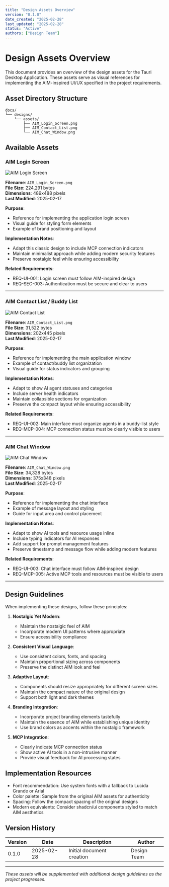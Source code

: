 ```yaml
---
title: "Design Assets Overview"
version: "0.1.0"
date_created: "2025-02-28"
last_updated: "2025-02-28"
status: "Active"
authors: ["Design Team"]
---
```


# Design Assets Overview

This document provides an overview of the design assets for the Tauri Desktop Application. These assets serve as visual references for implementing the AIM-inspired UI/UX specified in the project requirements.

## Asset Directory Structure

```
docs/
└── designs/
    └── assets/
        ├── AIM_Login_Screen.png
        ├── AIM_Contact_List.png
        └── AIM_Chat_Window.png
```

## Available Assets

### AIM Login Screen

![AIM Login Screen](assets/AIM_Login_Screen.png)

**Filename**: `AIM_Login_Screen.png`  
**File Size**: 224,291 bytes  
**Dimensions**: 489x488 pixels  
**Last Modified**: 2025-02-17

**Purpose**:
- Reference for implementing the application login screen
- Visual guide for styling form elements
- Example of brand positioning and layout

**Implementation Notes**:
- Adapt this classic design to include MCP connection indicators
- Maintain minimalist approach while adding modern security features
- Preserve nostalgic feel while ensuring accessibility

**Related Requirements**: 
- REQ-UI-001: Login screen must follow AIM-inspired design
- REQ-SEC-003: Authentication must be secure and clear to users

---

### AIM Contact List / Buddy List

![AIM Contact List](assets/AIM_Contact_List.png)

**Filename**: `AIM_Contact_List.png`  
**File Size**: 31,522 bytes  
**Dimensions**: 202x445 pixels  
**Last Modified**: 2025-02-17

**Purpose**:
- Reference for implementing the main application window
- Example of contact/buddy list organization
- Visual guide for status indicators and grouping

**Implementation Notes**:
- Adapt to show AI agent statuses and categories
- Include server health indicators
- Maintain collapsible sections for organization
- Preserve the compact layout while ensuring accessibility

**Related Requirements**:
- REQ-UI-002: Main interface must organize agents in a buddy-list style
- REQ-MCP-004: MCP connection status must be clearly visible to users

---

### AIM Chat Window

![AIM Chat Window](assets/AIM_Chat_Window.png)

**Filename**: `AIM_Chat_Window.png`  
**File Size**: 34,328 bytes  
**Dimensions**: 375x348 pixels  
**Last Modified**: 2025-02-17

**Purpose**:
- Reference for implementing the chat interface
- Example of message layout and styling
- Guide for input area and control placement

**Implementation Notes**:
- Adapt to show AI tools and resource usage inline
- Include typing indicators for AI responses
- Add support for prompt management features
- Preserve timestamp and message flow while adding modern features

**Related Requirements**:
- REQ-UI-003: Chat interface must follow AIM-inspired design
- REQ-MCP-005: Active MCP tools and resources must be visible to users

---

## Design Guidelines

When implementing these designs, follow these principles:

1. **Nostalgic Yet Modern**:
   - Maintain the nostalgic feel of AIM
   - Incorporate modern UI patterns where appropriate
   - Ensure accessibility compliance

2. **Consistent Visual Language**:
   - Use consistent colors, fonts, and spacing
   - Maintain proportional sizing across components
   - Preserve the distinct AIM look and feel

3. **Adaptive Layout**:
   - Components should resize appropriately for different screen sizes
   - Maintain the compact nature of the original design
   - Support both light and dark themes

4. **Branding Integration**:
   - Incorporate project branding elements tastefully
   - Maintain the essence of AIM while establishing unique identity
   - Use brand colors as accents within the nostalgic framework

5. **MCP Integration**:
   - Clearly indicate MCP connection status
   - Show active AI tools in a non-intrusive manner
   - Provide visual feedback for AI processing states

## Implementation Resources

- Font recommendation: Use system fonts with a fallback to Lucida Grande or Arial
- Color palette: Sample from the original AIM assets for authenticity
- Spacing: Follow the compact spacing of the original designs
- Modern equivalents: Consider shadcn/ui components styled to match AIM aesthetics

## Version History

| Version | Date | Description | Author |
|---------|------|-------------|--------|
| 0.1.0 | 2025-02-28 | Initial document creation | Design Team |

---

*These assets will be supplemented with additional design guidelines as the project progresses.*